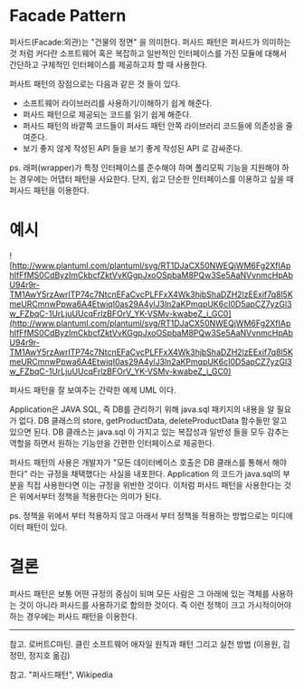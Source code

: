 # Facade Pattern

퍼사드(Facade:외관)는 "건물의 정면" 을 의미한다. 퍼사드 패턴은 퍼사드가 의미하는 것 처럼 커다란 소프트웨어 혹은 복잡하고 일반적인 인터페이스를 가진 모듈에 대해서 간단하고 구체적인 인터페이스를 제공하고자 할 때 사용한다. 

퍼사트 패턴의 장점으로는 다음과 같은 것 들이 있다. 

- 소프트웨어 라이브러리를 사용하기/이해하기 쉽게 해준다.
- 퍼사드 패턴으로 제공되는 코드를 읽기 쉽게 해준다.
- 퍼사드 패턴의 바깥쪽 코드들이 퍼사드 패턴 안쪽 라이브러리 코드들에 의존성을 줄여준다.
- 보기 좋지 않게 작성된 API 들을 보기 좋게 작성된 API 로 감싸준다.

ps. 래퍼(wrapper)가 특정 인터페이스를 준수해야 하며 폴리모픽 기능을 지원해야 하는 경우에는 어댑터 패턴을 사요한다. 단지, 쉽고 단순한 인터페이스를 이용하고 싶을 때 퍼사드 패턴을 이용한다.

# 예시

![http://www.plantuml.com/plantuml/svg/RT1DJaCX50NWEQjWM6Fg2XfIAphIfFfMS0CdByzImCkbcfZktVvKGgpJxoOSpbaM8PQw3Se5AaNVvnmcHpAbU94r9r-TM1AwY5rzAwrlTP74c7NtcnEFaCvcPLFFxX4Wk3hjbShaDZH2lzEExif7q8l5KmeURCmnwPpwa6A4EtwiqI0as29A4ylJ3ln2aKPmqpUK6cI0D5apCZ7yzGl3w_FZbqC-1UrLjuUUcqFrlzBFOrV_YK-VSMv-kwabeZ_i_GC0](http://www.plantuml.com/plantuml/svg/RT1DJaCX50NWEQjWM6Fg2XfIAphIfFfMS0CdByzImCkbcfZktVvKGgpJxoOSpbaM8PQw3Se5AaNVvnmcHpAbU94r9r-TM1AwY5rzAwrlTP74c7NtcnEFaCvcPLFFxX4Wk3hjbShaDZH2lzEExif7q8l5KmeURCmnwPpwa6A4EtwiqI0as29A4ylJ3ln2aKPmqpUK6cI0D5apCZ7yzGl3w_FZbqC-1UrLjuUUcqFrlzBFOrV_YK-VSMv-kwabeZ_i_GC0)

퍼사드 패턴을 잘 보여주는 간략한 예제 UML 이다.

Application은 JAVA SQL, 즉 DB를 관리하기 위해 java.sql 패키지의 내용을 알 필요가 없다. DB 클래스의 store, getProductData, deleteProductData 함수들만 알고 있으면 된다. DB 클래스는 java.sql 이 가지고 있는 복잡성과 일반성 들을 모두 감추는 역할을 하면서 원하는 기능만을 간편한 인터페이스로 제공한다.

퍼사드 패턴의 사용은 개발자가 "모든 데이터베이스 호출은 DB 클래스를 통해서 해야 한다" 라는 규정을 채택했다는 사실을 내포한다. Application 의 코드가 java.sql의 부분을 직접 사용한다면 이는 규정을 위반한 것이다. 이처럼 퍼사드 패턴을 사용한다는 것은 위에서부터 정책을 적용한다는 의미가 된다.

ps. 정책을 위에서 부터 적용하지 않고 아래서 부터 정책을 적용하는 방법으로는 미디에이터 패턴이 있다.

# 결론

퍼사드 패턴은 보통 어떤 규정의 중심이 되며 모든 사람은 그 아래에 있는 객체를 사용하는 것이 아니라 퍼사드를 사용하기로 합의한 것이다. 즉 이런 정책이 크고 가시적이어야 하는 경우에는 퍼사드 패턴을 이용한다.

---

참고. 로버트C마틴. 클린 소프트웨어 애자일 원칙과 패턴 그리고 실천 방법 (이용원, 김정민, 정지호 옮김) 

참고. "퍼사드패턴", Wikipedia
